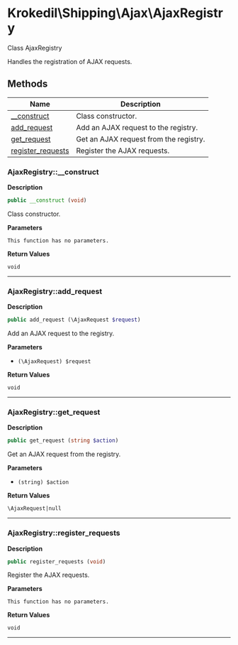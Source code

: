 # Krokedil\Shipping\Ajax\AjaxRegistry  

Class AjaxRegistry

Handles the registration of AJAX requests.  





## Methods

| Name | Description |
|------|-------------|
|[__construct](#ajaxregistry__construct)|Class constructor.|
|[add_request](#ajaxregistryadd_request)|Add an AJAX request to the registry.|
|[get_request](#ajaxregistryget_request)|Get an AJAX request from the registry.|
|[register_requests](#ajaxregistryregister_requests)|Register the AJAX requests.|




### AjaxRegistry::__construct  

**Description**

```php
public __construct (void)
```

Class constructor. 

 

**Parameters**

`This function has no parameters.`

**Return Values**

`void`




<hr />


### AjaxRegistry::add_request  

**Description**

```php
public add_request (\AjaxRequest $request)
```

Add an AJAX request to the registry. 

 

**Parameters**

* `(\AjaxRequest) $request`

**Return Values**

`void`




<hr />


### AjaxRegistry::get_request  

**Description**

```php
public get_request (string $action)
```

Get an AJAX request from the registry. 

 

**Parameters**

* `(string) $action`

**Return Values**

`\AjaxRequest|null`




<hr />


### AjaxRegistry::register_requests  

**Description**

```php
public register_requests (void)
```

Register the AJAX requests. 

 

**Parameters**

`This function has no parameters.`

**Return Values**

`void`




<hr />

